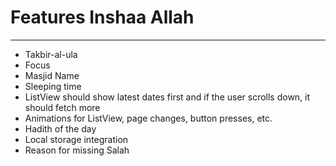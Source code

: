 # Features Inshaa Allah
---

- Takbir-al-ula
- Focus 
- Masjid Name
- Sleeping time 
- ListView should show latest dates first and if the user scrolls down, it should fetch more 
- Animations for ListView, page changes, button presses, etc.
- Hadith of the day 
- Local storage integration 
- Reason for missing Salah